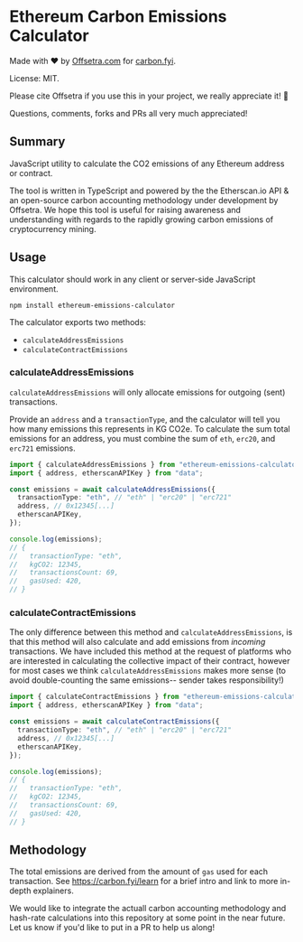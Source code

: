 # Ethereum Carbon Emissions Calculator

Made with ♥ by [Offsetra.com](https://offsetra.com/about) for [carbon.fyi](https://carbon.fyi).

License: MIT.

Please cite Offsetra if you use this in your project, we really appreciate it! 🙏

Questions, comments, forks and PRs all very much appreciated!

## Summary

JavaScript utility to calculate the CO2 emissions of any Ethereum address or contract.

The tool is written in TypeScript and powered by the the Etherscan.io API & an open-source carbon accounting methodology under development by Offsetra.
We hope this tool is useful for raising awareness and understanding with regards to the rapidly growing carbon emissions of cryptocurrency mining.

## Usage

This calculator should work in any client or server-side JavaScript environment.

```
npm install ethereum-emissions-calculator
```

The calculator exports two methods:

- `calculateAddressEmissions`
- `calculateContractEmissions`

### calculateAddressEmissions

`calculateAddressEmissions` will only allocate emissions for outgoing (sent) transactions.

Provide an `address` and a `transactionType`, and the calculator will tell you how many emissions this represents in KG CO2e.
To calculate the sum total emissions for an address, you must combine the sum of `eth`, `erc20`, and `erc721` emissions.

```typescript
import { calculateAddressEmissions } from "ethereum-emissions-calculator";
import { address, etherscanAPIKey } from "data";

const emissions = await calculateAddressEmissions({
  transactionType: "eth", // "eth" | "erc20" | "erc721"
  address, // 0x12345[...]
  etherscanAPIKey,
});

console.log(emissions);
// {
//   transactionType: "eth",
//   kgCO2: 12345,
//   transactionsCount: 69,
//   gasUsed: 420,
// }
```

### calculateContractEmissions

The only difference between this method and `calculateAddressEmissions`, is that this method will also calculate and add emissions from _incoming_ transactions.
We have included this method at the request of platforms who are interested in calculating the collective impact of their contract, however for most cases we think `calculateAddressEmissions` makes more sense (to avoid double-counting the same emissions-- sender takes responsibility!)

```typescript
import { calculateContractEmissions } from "ethereum-emissions-calculator";
import { address, etherscanAPIKey } from "data";

const emissions = await calculateContractEmissions({
  transactionType: "eth", // "eth" | "erc20" | "erc721"
  address, // 0x12345[...]
  etherscanAPIKey,
});

console.log(emissions);
// {
//   transactionType: "eth",
//   kgCO2: 12345,
//   transactionsCount: 69,
//   gasUsed: 420,
// }
```

## Methodology

The total emissions are derived from the amount of `gas` used for each transaction.
See https://carbon.fyi/learn for a brief intro and link to more in-depth explainers.

We would like to integrate the actuall carbon accounting methodology and hash-rate calculations into this repository at some point in the near future. Let us know if you'd like to put in a PR to help us along!
